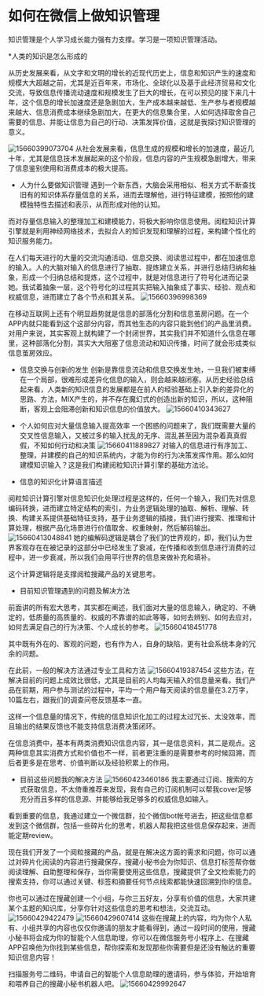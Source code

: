 # 如何在微信上做知识管理

知识管理是个人学习成长能力强有力支撑。学习是一项知识管理活动。

\*人类的知识是怎么形成的

从历史发展来看，从文字和文明的增长的近现代历史上，信息和知识产生的速度和规模大大超越之前，尤其是近百年来，市场化、全球化以及基于此经济贸易和文化交流，导致信息传播流动速度和规模发生了巨大的增长，在可以预见的接下来几十年，这个信息的增长加速度还是急剧加大，生产成本越来越低、生产参与者规模越来越大、信息消费成本继续急剧加大，在更大的信息集合里，人如何选择取舍自己需要的信息、并能让信息为自己的行动、决策发挥价值，这就是我探讨知识管理的意义。

![15660399073704](/docs/assets/2019/15660399073704.jpg)
从社会发展来看，信息生成的规模和增长的加速度，最近几十年，尤其是信息技术发展起来的这个阶段，信息内容的产生规模急剧增大，带来了信息鉴别使用和消费成本的极大提高。

* 人为什么要做知识管理
遇到一个新东西，大脑会采用相似、相关方式不断查找旧有的知识体系存量信息的关系，进而去理解他，进行特征建模，按照他的建模独特性去描述和表示，从而形成对他的认知。

而对存量信息输入的整理加工和建模能力，将极大影响你信息使用。阅粒知识计算引擎就是利用神经网络技术，去拟合人的知识发现和理解的过程，来构建个性化的知识服务能力。

在人们每天进行的大量的交流沟通活动、信息交换、阅读思过程中，都在加速信息的输入。人的大脑对输入的信息进行了抽取、提炼建立关系，并进行总结归纳和抽象，形成一个归纳总结和提炼，这个过程中，就是对信息进行了符号化进而记录她。我试着抽象一层，这个符号化的过程其实把输入抽象成了事实、经验、观点和权威信息，进而建立了各个节点和其关系。
![15660396998369](/docs/assets/2019/15660396998369.jpg)

在移动互联网上还有个明显趋势就是信息的部落化分割和信息茧房问题。在一个APP内就只能看到这个这部分内容，而其他生态的内容只能到他们的产品里消费。对用户来说，其实客观上就构建了一个封闭世界，其实我们并不知道什么信息在哪里，这种部落化分割，其实大大阻塞了信息流动和知识传播，时间了就会形成类似信息茧房效应。

* 信息交换与创新的发生
创新是靠信息流动和信息交换发生地，一旦我们被束缚在一个局部，很难形成差异化信息的输入，则会越来越闭塞。从历史经验总结起来看，人类新的知识信息的发展都是在前人的经验基础上引入新的差异化的思路、方法，MIX产生的，并不存在魔幻式的创造出新的知识，所以，这种阻断，客观上会阻滞创新和知识信息的价值放大。
![15660410343627](/docs/assets/2019/15660410343627.jpg)

* 个人如何应对大量信息输入提高效率
一个困惑的问题来了，我们既需要大量的交叉性信息输入，又被过多的输入扰乱的无序、混乱甚至因为混杂着真真假假，不知如何行动和决策
![15660411889827](/docs/assets/2019/15660411889827.jpg)
对输入的信息进行有序加工、整理，并建模的自己的知识系统内，才能为你的行为决策发挥作用。那么如何建模知识输入？这是我们构建阅粒知识计算引擎的基础方法论。

* 信息的知识化计算语言描述

阅粒知识计算引擎对信息知识化处理过程是这样的，任何一个输入，我们先对信息编码转换，进而建立特定结构的索引，为业务逻辑处理的抽取、解析、理解、转换、构建关系提供基础特征支持，基于业务逻辑的插接，我们进行搜索、推理和计算处理，根据产品化场景进行价值取舍、权重映射，然后解码输出。
![15660413048841](/docs/assets/2019/15660413048841.jpg)
她的编解码逻辑是耦合了我们的世界观的，即，我们认为世界客观存在在被记录的这部分中已经发生了衰减，在传播和收到信息进行消费的过程中，进一步衰减，所以我们会用平行世界的信息来做补充和填补。

这个计算逻辑将是支撑阅粒搜藏产品的关键思考。

* 目前知识管理遇到的问题及解决方法

前面讲的所有宏大思考，其实都在阐述，我们面对大量的信息输入，确定的、不确定的，低质量的高质量的、权威的不靠谱的如此等等，如何去辨别、如何去应对，如何去满足自己的行为决策、个人成长的参考。
![15660418451778](/docs/assets/2019/15660418451778.jpg)

其中既有外在的、客观的问题，也有作为人，自身的缺陷，更有社会系统本身的冗余的问题。

在此前，一般的解决方法通过专业工具和方法
![15660419387454](/docs/assets/2019/15660419387454.jpg)
这些方法，在解决目前的问题上成效比很低，尤其是目前的人均每天输入的信息量来看。我们产品在前期，用户参与测试的过程中，平均一个用户每天阅读的信息量在3.2万字，10篇左右，跟我们的调查问卷反馈基本一直。

这样一个信息量的情况下，传统的信息知识化加工的过程太过冗长、太没效率，而且输出的结果反馈也不能支持信息消费决策闭环。

在信息消费中，基本有两类消费知识信息内容，其一是信息资料，其二是观点。这两种信息其实消费方式和价值也不一样，前者更注重的是需要参考的时候回溯，而后者更多是在思考、价值判断以及经验积累上的作用。

* 目前这些问题我的解决方法
![15660423460186](/docs/assets/2019/15660423460186.jpg)
我主要通过订阅、搜索的方式获取信息，不太倚重推荐来发现，我有自己的订阅机制可以帮我cover足够充分而且多样的信息源、并能够给我足够多的权威信息如输入。

看到重要的信息，我通过建立一个微信群，拉个微信bot帐号进去，把这些信息都发到这个微信群，包括一些碎片化的思考，机器人帮我把这些信息保存起来，进而能定期review。

现在我们开发了一个阅粒搜藏的产品，就是在解决这方面的需求和问题，你可以通过对碎片化阅读的内容进行搜藏保存，搜藏小秘书会为你知识、信息打标签帮你做阅读理解、自助整理和保存，当你需要使用这些信息，搜藏提供了全文检索能力的搜索支持，你可以通过关键、标签和摘要任何节点线索都能快速回溯到你的信息。

你也可以通过在搜藏创建一个小组，与你三五好友，分享有价值的信息，大家共建某个主题的知识库，分享你针对这些信息的思考和想法，交流互动。
![15660429422479](/docs/assets/2019/15660429422479.jpg)
![15660429607414](/docs/assets/2019/15660429607414.jpg)
这些在搜藏上的内容，均为你个人私有、小组共享的内容也仅仅你邀请的朋友才能看得到，通过一段时间的使用，搜藏小秘书将会成为你的智能个人信息助理，你可以在微信服务号小程序上、在搜藏APP召唤他为你找到某些信息，帮你探索和发现那些你需要但是还没有触达的重要知识信息内容！

扫描服务号二维码，申请自己的智能个人信息助理的邀请码，参与体验，开始培育和喂养自己的搜藏小秘书机器人吧。
![15660429992647](/docs/assets/2019/15660429992647.jpg)
